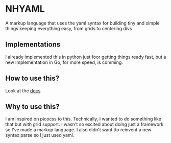 # NHYAML
A markup language that uses the yaml syntax for building tiny and simple things keeping everything easy, from grids to centering divs

## Implementations
I already implemented this in python just foor getting things ready fast, but a new implementation in Go, for more speed, is comming.

## How to use this?
Look at the [docs](github.com/MarkChase3/NHYAML/docs/docs.md)

## Why to use this?
I am inspired on picocss to this. Technically, I wanted to do something like that but with grid support. I wasn't so excited about doing just a framework so I've made a markup language. I also didn't want tto reinvent a new syntax parse so I just used yaml.
